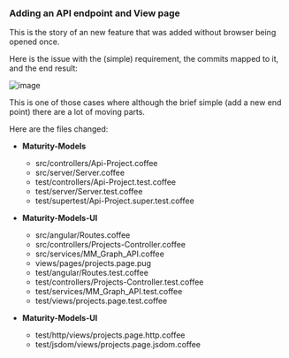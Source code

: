### Adding an API endpoint and View page

This is the story of an new feature that was added without browser being opened once.

Here is the issue with the (simple) requirement, the commits mapped to it, and the end result:

![image](https://cloud.githubusercontent.com/assets/656739/16160013/bd0f5f54-34bd-11e6-8012-5b90b8f41fda.png)

This is one of those cases where although the brief simple (add a new end point) there are a lot of moving parts.

Here are the files changed:

- **Maturity-Models**

  - src/controllers/Api-Project.coffee
  - src/server/Server.coffee  
  - test/controllers/Api-Project.test.coffee
  - test/server/Server.test.coffee
  - test/supertest/Api-Project.super.test.coffee

- **Maturity-Models-UI**

  - src/angular/Routes.coffee
  - src/controllers/Projects-Controller.coffee
  - src/services/MM_Graph_API.coffee
  - views/pages/projects.page.pug
  - test/angular/Routes.test.coffee
  - test/controllers/Projects-Controller.test.coffee
  - test/services/MM_Graph_API.test.coffee
  - test/views/projects.page.test.coffee  

- **Maturity-Models-UI**  

  - test/http/views/projects.page.http.coffee
  - test/jsdom/views/projects.page.jsdom.coffee  
